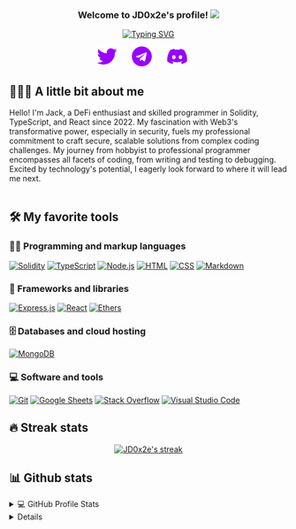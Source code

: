 <!-- Title -->
<h3 align="center">
  Welcome to JD0x2e's profile!
  <img src="https://media.giphy.com/media/hvRJCLFzcasrR4ia7z/giphy.gif" width="28">
</h3>

<!-- Typing SVG -->
<p align="center">
  <a href="https://git.io/typing-svg"><img src="https://readme-typing-svg.demolab.com?font=Fira+Code&size=22&pause=2000&color=9A00FF&center=true&vCenter=true&width=435&lines=+Blockchain+Engineer;Full+Stack+Development;" alt="Typing SVG" /></a>
</p>


<!-- Social icons section -->
<p align="center">
  <a href="https://twitter.com/JD0x2e"><img width="36px" alt="Twitter" title="Twitter" src="https://github.com/JD0x2e/JD0x2e/blob/main/icons/64px/003-twitter.png"/></a>
  &#8287;&#8287;&#8287;&#8287;&#8287;
   <a href="https://t.me/JD0x2e"><img width="36px" alt="Telegram" title="Telegram" src="https://github.com/JD0x2e/JD0x2e/blob/main/icons/64px/001-telegram.png"/></a>
  &#8287;&#8287;&#8287;&#8287;&#8287;
   <a href="discordapp.com/users/873984314650558524" alt="Discord"><img width="36px" src="https://github.com/JD0x2e/JD0x2e/blob/main/icons/64px/002-discord.png"/></a>
  &#8287;&#8287;&#8287;&#8287;&#8287;
</p>

<!-- Social badges section -->
<!-- <p align="center">
  <a href="https://github.com/DenverCoder1?tab=repositories&sort=stargazers">
    <img alt="total stars" title="Total stars on GitHub" src="https://custom-icon-badges.demolab.com/github/stars/JD0x2e?color=9A00FF&style=for-the-badge&labelColor=7d00cf&logo=star"/></a>
  <a href="https://github.com/JD0x2e?tab=followers">
    <img alt="followers" title="Follow me on Github" src="https://custom-icon-badges.demolab.com/github/followers/JD0x2e?color=236ad3&labelColor=1155ba&style=for-the-badge&logo=person-add&label=Follow&logoColor=white"/></a>
  <a href="https://github.com/DenverCoder1/Simple-View-Counter">
    <img alt="views" title="GitHub profile views" src="https://freshidea.com/jonah/app/DenverCoder1-profile-views"/></a>
</p>
 -->
 
## 🧑🏻‍💻 A little bit about me

Hello! I'm Jack, a DeFi enthusiast and skilled programmer in Solidity, TypeScript, and React since 2022. My fascination with Web3's transformative power, especially in security, fuels my professional commitment to craft secure, scalable solutions from complex coding challenges. My journey from hobbyist to professional programmer encompasses all facets of coding, from writing and testing to debugging. Excited by technology's potential, I eagerly look forward to where it will lead me next.
</br>
</br>

## 🛠️ My favorite tools

### 👨‍💻 Programming and markup languages

<p>
      <a href="https://github.com/search?q=user%3ADenverCoder1+language%3Asolidity"><img alt="Solidity" src="https://img.shields.io/badge/Solidity-000000?logo=Solidity&logoColor=white"></a>
      <a href="https://github.com/search?q=user%3ADenverCoder1+language%3Atypescript"><img alt="TypeScript" src="https://img.shields.io/badge/TypeScript-3178c6.svg?logo=typescript&logoColor=white"></a>
      <a href="https://github.com/search?q=user%3ADenverCoder1+language%3Ajavascript"><img alt="Node.js" src="https://img.shields.io/badge/Node.js-43853D.svg?logo=node.js&logoColor=white"></a>
    <a href="https://github.com/search?q=user%3ADenverCoder1+language%3Ahtml"><img alt="HTML" src="https://img.shields.io/badge/HTML-E34F26.svg?logo=html5&logoColor=white"></a>
    <a href="https://github.com/search?q=user%3ADenverCoder1+language%3Acss"><img alt="CSS" src="https://img.shields.io/badge/CSS-1572B6.svg?logo=css3&logoColor=white"></a>
    <a href="https://github.com/search?q=user%3ADenverCoder1+language%3Amarkdown"><img alt="Markdown" src="https://img.shields.io/badge/Markdown-000000.svg?logo=markdown&logoColor=white"></a>
</p>

### 🧰 Frameworks and libraries
<p>
  <a href="#"><img alt="Express.js" src="https://img.shields.io/badge/Express.js-404d59.svg?logo=express&logoColor=white"></a>
  <a href="#"><img alt="React" src="https://img.shields.io/badge/React-20232a.svg?logo=react&logoColor=%2361DAFB"></a>
  <a href="#"><img alt="Ethers" src="https://img.shields.io/badge/ethers.js-20232a.svg?logo=ethers.js&logoColor=%2361DAFB"></a>
</p>

### 🗄️ Databases and cloud hosting

<p>
  <a href="#"><img alt="MongoDB" src ="https://img.shields.io/badge/MongoDB-4ea94b.svg?logo=mongodb&logoColor=white"></a>
  
</p>

### 💻 Software and tools

<p>
   <a href="#"><img alt="Git" src="https://img.shields.io/badge/Git-F05033.svg?logo=git&logoColor=white"></a>
   <a href="#"><img alt="Google Sheets" src="https://img.shields.io/badge/Sheets-34A853.svg?logo=google%20sheets&logoColor=white"></a>
   <a href="#"><img alt="Stack Overflow" src="https://img.shields.io/badge/-Stack%20Overflow-FE7A16?logo=stack-overflow&logoColor=white"></a>
   <a href="#"><img alt="Visual Studio Code" src="https://img.shields.io/badge/Visual%20Studio%20Code-0078d7.svg?logo=visual-studio-code&logoColor=white"></a>
</p>

## 🔥 Streak stats

<p align="center">
  <a href="v">
    <img title="🔥 Get streak stats for your profile at git.io/streak-stats" alt="JD0x2e's streak" src="https://streak-stats.demolab.com?user=JD0x2e&theme=tokyonight_duo"/>
  </a>
</p>

## 📊 Github stats

<!-- https://github.com/anuraghazra/github-readme-stats -->
<details> 
  <summary>💻 GitHub Profile Stats</summary>
  <br/>
    <a href="https://github.com/anuraghazra/github-readme-stats"><img alt="JD0x2e's Github Stats" src="https://denvercoder1-github-readme-stats.vercel.app/api/?username=JD0x2e&show_icons=true&include_all_commits=true&count_private=true&theme=react&hide_border=true&bg_color=1F222E&title_color=F85D7F&icon_color=F8D866" height="192px"/></a>
  <a href="https://github.com/anuraghazra/github-readme-stats"><img alt="JD0x2e's Top Languages" src="https://github-readme-stats.vercel.app/api/top-langs/?username=JD0x2e&langs_count=8&layout=compact&theme=react&hide_border=true&bg_color=1F222E&title_color=F85D7F&icon_color=F8D866&hide=Jupyter%20Notebook" height="192px"/></a>
  <br/>
</details>

<details>





